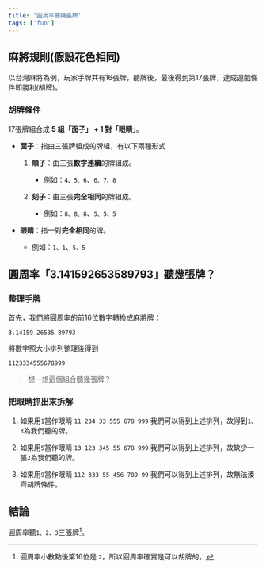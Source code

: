 ```yaml
---
title: '圓周率聽幾張牌'
tags: ['fun']
---
```

## 麻將規則(假設花色相同)
以台灣麻將為例，玩家手牌共有16張牌，聽牌後，最後得到第17張牌，達成遊戲條件即勝利(胡牌)。

### 胡牌條件

17張牌組合成 **5 組「面子」 + 1 對「眼睛」**。
* **面子**：指由三張牌組成的牌組，有以下兩種形式：
    1.  **順子**：由三張**數字連續**的牌組成。
        * 例如：`4、5、6`、`6、7、8`
        
    2.  **刻子**：由三張**完全相同**的牌組成。
        * 例如：`8、8、8`、`5、5、5`
        
* **眼睛**：指一對**完全相同**的牌。
    * 例如：`1、1`、`5、5`

## 圓周率「3.141592653589793」聽幾張牌？

### 整理手牌
首先，我們將圓周率的前16位數字轉換成麻將牌：

`3.14159 26535 89793`

將數字照大小排列整理後得到

`1123334555678999`

>想一想這個組合聽幾張牌？

### 把眼睛抓出來拆解
1. 如果用`1`當作眼睛
`11 234 33 555 678 999`
我們可以得到上述排列，故得到`1、3`為我們聽的牌。

2. 如果用`5`當作眼睛
`13 123 345 55 678 999`
我們可以得到上述排列，故缺少一張`2`為我們聽的牌。

3. 如果用`9`當作眼睛
`112 333 55 456 789 99`
我們可以得到上述排列，故無法湊齊胡牌條件。

## 結論
圓周率聽`1、2、3`三張牌[^1]。

[^1]: 圓周率小數點後第16位是 `2`，所以圓周率確實是可以胡牌的。
